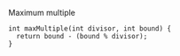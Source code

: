 Maximum multiple

    int maxMultiple(int divisor, int bound) {
      return bound - (bound % divisor);
    }
